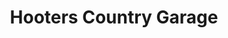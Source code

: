 ---
title: "Hooters Country Garage"
url: /haywards-heath/hooters-country-garage/
shop: Autowerkstatt
---